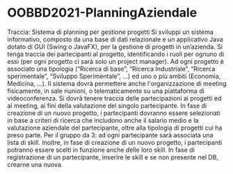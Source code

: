 # OOBBD2021-PlanningAziendale



Traccia: Sistema di planning per gestione progetti
Si sviluppi un sistema informativo, composto da una base di dati relazionale e un applicativo Java dotato di GUI (Swing o JavaFX), per la gestione di progetti in un’azienda. Si tenga traccia dei partecipanti al progetto, identificando i ruoli per ognuno di essi (per ogni progetto ci sarà solo un project manager). Ad ogni progetto è associato una tipologia (“Ricerca di base”, “Ricerca Industriale”, “Ricerca sperimentale”, “Sviluppo Sperimentale”, ...) ed uno o più ambiti (Economia, Medicina, …). Il sistema dovrà permettere anche l'organizzazione di meeting fisicamente, in sale riunioni, o telematicamente su una piattaforma di videoconferenza. Si dovrà tenere traccia delle partecipazioni ai progetti ed ai meeting, ai fini della valutazione del singolo partecipante. In fase di creazione di un nuovo progetto, i partecipanti dovranno essere selezionati in base a criteri di ricerca che includono anche il salario medio e la valutazione aziendale del partecipante, oltre alla tipologia di progetti cui ha preso parte. Per il gruppo da 3: ad ogni partecipante sarà associata una lista di skill. Inoltre, in fase di creazione di un nuovo progetto, i partecipanti potranno essere scelti in funzione anche delle loro skill. In fase di registrazione di un partecipante, inserire le skill e se non presente nel DB, crearne una nuova.
